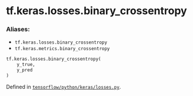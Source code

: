 <div itemscope itemtype="http://developers.google.com/ReferenceObject">
<meta itemprop="name" content="tf.keras.losses.binary_crossentropy" />
</div>

# tf.keras.losses.binary_crossentropy

### Aliases:

* `tf.keras.losses.binary_crossentropy`
* `tf.keras.metrics.binary_crossentropy`

``` python
tf.keras.losses.binary_crossentropy(
    y_true,
    y_pred
)
```



Defined in [`tensorflow/python/keras/losses.py`](https://www.tensorflow.org/code/tensorflow/python/keras/losses.py).

